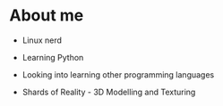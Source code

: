 # About me
  
* Linux nerd

* Learning Python

* Looking into learning other programming languages

* Shards of Reality - 3D Modelling and Texturing

<!---
TheNekOz/TheNekOz is a ✨ special ✨ repository because its `README.md` (this file) appears on your GitHub profile.
You can click the Preview link to take a look at your changes.
--->
